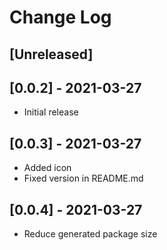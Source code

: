 # Change Log

## [Unreleased]

## [0.0.2] - 2021-03-27

- Initial release

## [0.0.3] - 2021-03-27

- Added icon
- Fixed version in README.md

## [0.0.4] - 2021-03-27

- Reduce generated package size

